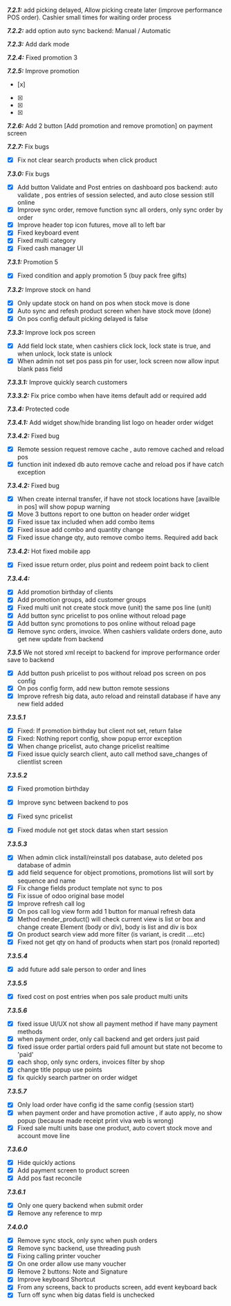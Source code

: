 ***7.2.1:*** add picking delayed, Allow picking create later (improve performance POS order). Cashier small times for waiting order process

***7.2.2:*** add option auto sync backend: Manual / Automatic

***7.2.3:*** Add dark mode

***7.2.4:*** Fixed promotion 3

***7.2.5:*** Improve promotion
- [x] 
- [x] 
- [x] 
- [x] 

***7.2.6:*** Add 2 button [Add promotion and remove promotion] on payment screen

***7.2.7:*** Fix bugs
- [x] Fix not clear search products when click product

***7.3.0:*** Fix bugs
- [x] Add button Validate and Post entries on dashboard pos backend: auto validate , pos entries of session selected, and auto close session still online
- [x] Improve sync order, remove function sync all orders, only sync order by order
- [x] Improve header top icon futures, move all to left bar
- [x] Fixed keyboard event
- [x] Fixed multi category
- [x] Fixed cash manager UI

***7.3.1:*** Promotion 5
- [x] Fixed condition and apply promotion 5 (buy pack free gifts)

***7.3.2:*** Improve stock on hand
- [x] Only update stock on hand on pos when stock move is done
- [x] Auto sync and refesh product screen when have stock move (done)
- [x] On pos config default picking delayed is false

***7.3.3:*** Improve lock pos screen
- [x] Add field lock state, when cashiers click lock, lock state is true, and when unlock, lock state is unlock
- [x] When admin not set pos pass pin for user, lock screen now allow input blank pass field

***7.3.3.1:*** Improve quickly search customers

***7.3.3.2:*** Fix price combo when have items default add or required add

***7.3.4:*** Protected code 

***7.3.4.1:*** Add widget show/hide branding list logo on header order widget

***7.3.4.2:*** Fixed bug

- [x] Remote session request remove cache , auto remove cached and reload pos
- [x] function init indexed db auto remove cache and reload pos if have catch exception

***7.3.4.2:*** Fixed bug

- [x] When create internal transfer, if have not stock locations have [availble in pos] will show popup warning
- [x] Move 3 buttons report to one button on header order widget
- [x] Fixed issue tax included when add combo items
- [x] Fixed issue add combo and quantity change
- [x] Fixed issue change qty, auto remove combo items. Required add back

***7.3.4.2:*** Hot fixed mobile app

- [x] Fixed issue return order, plus point and redeem point back to client

***7.3.4.4:*** 

- [x] Add promotion birthday of clients
- [x] Add promotion groups, add customer groups
- [x] Fixed multi unit not create stock move (unit) the same pos line (unit)
- [x] Add button sync pricelist to pos online without reload page
- [x] Add button sync promotions to pos online without reload page
- [x] Remove sync orders, invoice. When cashiers validate orders done, auto get new update from backend

***7.3.5*** We not stored xml receipt to backend for improve performance order save to backend

- [x] Add button push pricelist to pos without reload pos screen on pos config
- [x] On pos config form, add new button remote sessions
- [x] Improve refresh big data, auto reload and reinstall database if have any new field added

***7.3.5.1***

- [x] Fixed: If promotion birthday but client not set, return false
- [x] Fixed: Nothing report config, show popup error exception
- [x] When change pricelist, auto change pricelist realtime
- [x] Fixed issue quicly search client, auto call method save_changes of clientlist screen

***7.3.5.2***

- [x] Fixed promotion birthday
- [x] Improve sync between backend to pos
- [x] Fixed sync pricelist
- [x] Fixed module not get stock datas when start session


***7.3.5.3***

- [x] When admin click install/reinstall pos database, auto deleted pos database of admin
- [x] add field sequence for object promotions, promotions list will sort by sequence and name
- [x] Fix change fields product template not sync to pos
- [x] Fix issue of odoo original base model
- [x] Improve refresh call log
- [x] On pos call log view form add 1 button for manual refresh data
- [x] Method render_product() will check current view is list or box and change create Element (body or div), body is list and div is box
- [x] On product search view add more filter (is variant, is credit ....etc)
- [x] Fixed not get qty on hand of products when start pos (ronald reported)

***7.3.5.4***

- [x] add future add sale person to order and lines

***7.3.5.5***

-[x] fixed cost on post entries when pos sale product multi units

***7.3.5.6***

- [x] fixed issue UI/UX not show all payment method if have many payment methods
- [x] when payment order, only call backend and get orders just paid
- [x] fixed issue order partial orders paid full amount but state not become to 'paid'
- [x] each shop, only sync orders, invoices filter by shop
- [x] change title popup use points
- [x] fix quickly search partner on order widget

***7.3.5.7***

- [x] Only load order have config id the same config (session start)
- [x] when payment order and have promotion active , if auto apply, no show popup (because made receipt print viva web is wrong)
- [x] Fixed sale multi units base one product, auto covert stock move and account move line

***7.3.6.0***
- [x] Hide quickly actions
- [x] Add payment screen to product screen 
- [X] Add pos fast reconcile

***7.3.6.1***
- [x] Only one query backend when submit order
- [x] Remove any reference to mrp 

***7.4.0.0***
- [x] Remove sync stock, only sync when push orders
- [x] Remove sync backend, use threading push
- [x] Fixing calling printer voucher
- [x] On one order allow use many voucher
- [x] Remove 2 buttons: Note and Signature
- [x] Improve keyboard Shortcut
- [x] From any screens, back to products screen, add event keyboard back
- [x] Turn off sync when big datas field is unchecked